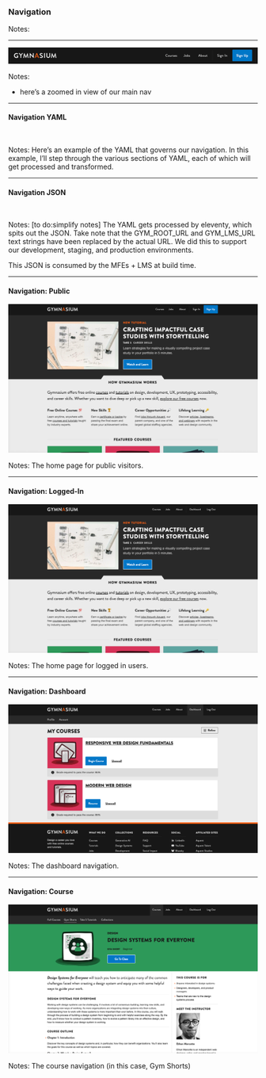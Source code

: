 
### Navigation

Notes:

------

![Screencap detail of main navigation.](img/gym-nav-detail-1.png)

Notes:
- here’s a zoomed in view of our main nav

------

<!-- .slide: data-auto-animate -->

#### Navigation YAML<!-- .element: data-id="code-title" -->

<pre class="code-wrapper" data-id="code-animation">
  <code class="language-yml"
    data-line-numbers="|3-9|11-16|17-21|22-30"
    data-trim
    data-url="code-samples/nav.yaml"
  ></code>
</pre>

Notes:
Here’s an example of the YAML that governs our navigation.
In this example, I’ll step through the various sections of YAML, each of which will get processed and transformed.

------

<!-- .slide: data-auto-animate -->

#### Navigation JSON<!-- .element: data-id="code-title" -->

<pre class="code-wrapper" data-id="code-animation">
  <code class="language-json"
    data-line-numbers="|3-16|18-28|29-38|40-57"
    data-trim
    data-url="code-samples/nav.json"
    ></code>
</pre>

Notes:
[to do:simplify notes]
The YAML gets processed by eleventy, which spits out the JSON. Take note that the GYM_ROOT_URL and GYM_LMS_URL text strings have been replaced by the actual URL. We did this to support our development, staging, and production environments.

This JSON is consumed by the MFEs + LMS at build time.

------

<!-- .slide: data-auto-animate -->

#### Navigation: Public

![Screenshot of main navigation](img/home-public.png)<!-- .element: class="r-fit-text" data-id="screencap" -->


Notes:
The home page for public visitors.


------

<!-- .slide:  -->

#### Navigation: Logged-In

![Screenshot of main navigation](img/home-private.png)<!-- .element: class="r-fit-text" data-id="screencap" -->


Notes:
The home page for logged in users.

------

<!-- .slide:  -->

#### Navigation: Dashboard

![Screenshot of main navigation](img/dash-after.png)<!-- .element: class="r-fit-text" data-id="screencap" -->


Notes:
The dashboard navigation.



------

<!-- .slide:  -->

#### Navigation: Course

![Screenshot of course navigation](img/course-about-dsfe.png)<!-- .element: class="r-fit-text" data-id="screencap" -->


Notes:
The course navigation (in this case, Gym Shorts)
